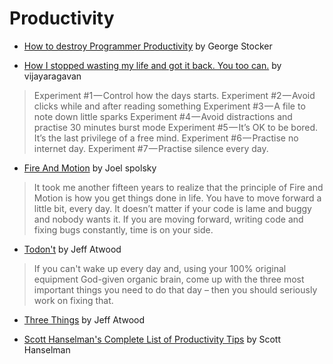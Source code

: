 # Productivity

* [How to destroy Programmer Productivity](https://georgestocker.com/2014/04/15/how-to-destroy-programmer-productivity/) by George Stocker

* [How I stopped wasting my life and got it back. You too can.](http://vijayaragavan.com/post/134177862039/how-i-stopped-wasting-my-life-you-too-can) by vijayaragavan

> Experiment #1 — Control how the days starts.
> Experiment #2 — Avoid clicks while and after reading something
> Experiment #3 — A file to note down little sparks
> Experiment #4 — Avoid distractions and practise 30 minutes burst mode
> Experiment #5 — It’s OK to be bored. It’s the last privilege of a free mind.
> Experiment #6 — Practise no internet day.
> Experiment #7 — Practise silence every day.

* [Fire And Motion](https://www.joelonsoftware.com/2002/01/06/fire-and-motion/) by Joel spolsky

> It took me another fifteen years to realize that the principle of Fire and Motion is how you get things done in life. You have to move forward a little bit, every day. It doesn’t matter if your code is lame and buggy and nobody wants it. If you are moving forward, writing code and fixing bugs constantly, time is on your side. 

* [Todon't](https://blog.codinghorror.com/todont/) by Jeff Atwood

> If you can't wake up every day and, using your 100% original equipment God-given organic brain, come up with the three most important things you need to do that day – then you should seriously work on fixing that.

* [Three Things](https://blog.codinghorror.com/three-things/) by Jeff Atwood

* [Scott Hanselman's Complete List of Productivity Tips](https://www.hanselman.com/blog/ScottHanselmansCompleteListOfProductivityTips.aspx) by Scott Hanselman
